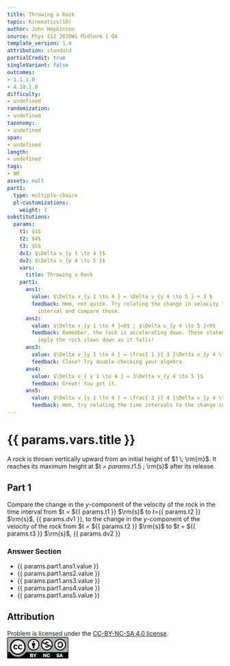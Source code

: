 ```yaml
---
title: Throwing a Rock
topic: Kinematics(1D)
author: John Hopkinson
source: Phys 112 2020W1 Midterm 1 Q4
template_version: 1.4
attribution: standard
partialCredit: true
singleVariant: false
outcomes:
- 1.1.1.0
- 4.10.1.0
difficulty:
- undefined
randomization:
- undefined
taxonomy:
- undefined
span:
- undefined
length:
- undefined
tags:
- NR
assets: null
part1:
  type: multiple-choice
  pl-customizations:
    weight: 1
substitutions:
  params:
    t1: $1$
    t2: $4$
    t3: $5$
    dv1: $\Delta v_{y 1 \to 4 }$
    dv2: $\Delta v_{y 4 \to 5 }$
    vars:
      title: Throwing a Rock
    part1:
      ans1:
        value: $\Delta v_{y 1 \to 4 } = \Delta v_{y 4 \to 5 } + 2 $
        feedback: Hmm, not quite. Try relating the change in velocity to the time
          interval and compare those.
      ans2:
        value: $\Delta v_{y 1 \to 4 }=0$ ; $\Delta v_{y 4 \to 5 }<0$
        feedback: Remember, the rock is accelerating down. These statements would
          imply the rock slows down as it falls!
      ans3:
        value: $\Delta v_{y 1 \to 4 } = \frac{ 1 }{ 3 }\Delta v_{y 4 \to 5 }$
        feedback: Close! Try double-checking your algebra.
      ans4:
        value: $\Delta v_{ y 1 \to 4 } = 3\Delta v_{y 4 \to 5 }$
        feedback: Great! You got it.
      ans5:
        value: $\Delta v_{y 1 \to 4 } = \frac{ 3 }{ 4 }\Delta v_{y 4 \to 5 }$
        feedback: Hmm, try relating the time intervals to the change in velocity.
---
```

# {{ params.vars.title }}
A rock is thrown vertically upward from an initial height of $1 \; \rm{m}$. It reaches its maximum height at $t = ${{ params.t1 }}$.5 \; \rm{s}$ after its release.

## Part 1

Compare the change in the $y$-component of the velocity of the rock in the time interval from $t = ${{ params.t1 }} $\rm{s}$ to $t =${{ params.t2 }} $\rm{s}$, {{ params.dv1 }}, to the change in the $y$-component of the velocity of the rock from $t = ${{ params.t2 }} $\rm{s}$ to $t = ${{ params.t3 }} $\rm{s}$, {{ params.dv2 }}

### Answer Section

- {{ params.part1.ans1.value }}
- {{ params.part1.ans2.value }}
- {{ params.part1.ans3.value }}
- {{ params.part1.ans4.value }}
- {{ params.part1.ans5.value }}

## Attribution

Problem is licensed under the [CC-BY-NC-SA 4.0 license](https://creativecommons.org/licenses/by-nc-sa/4.0/).<br> ![The Creative Commons 4.0 license requiring attribution-BY, non-commercial-NC, and share-alike-SA license.](https://raw.githubusercontent.com/firasm/bits/master/by-nc-sa.png)